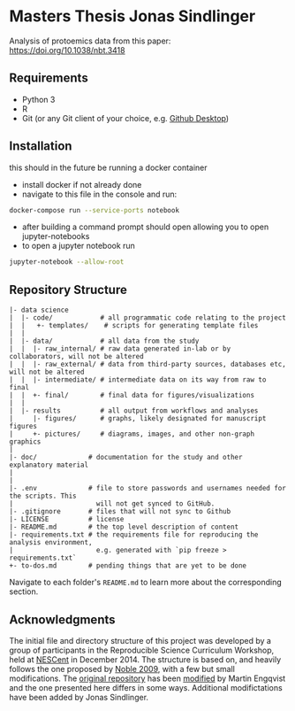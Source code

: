 # Masters Thesis Jonas Sindlinger

Analysis of protoemics data from this paper: https://doi.org/10.1038/nbt.3418


## Requirements

* Python 3 
* R
* Git (or any Git client of your choice, e.g. [Github Desktop](https://desktop.github.com/))

## Installation


 this should in the future be running a docker container
* install docker if not already done
* navigate to this file in the console and run:
``` bash
docker-compose run --service-ports notebook
```
* after building a command prompt should open allowing you to open jupyter-notebooks
* to open a jupyter notebook run 
```bash
jupyter-notebook --allow-root
```


## Repository Structure

    |- data science
    |  |- code/            # all programmatic code relating to the project
    |  |   +- templates/    # scripts for generating template files
    |  |
    |  |- data/            # all data from the study
    |  |  |- raw_internal/ # raw data generated in-lab or by collaborators, will not be altered
    |  |  |- raw_external/ # data from third-party sources, databases etc, will not be altered
    |  |  |- intermediate/ # intermediate data on its way from raw to final
    |  |  +- final/        # final data for figures/visualizations
    |  | 
    |  |- results          # all output from workflows and analyses
    |     |- figures/      # graphs, likely designated for manuscript figures
    |     +- pictures/     # diagrams, images, and other non-graph graphics
    |
    |- doc/             # documentation for the study and other explanatory material
    |
    |
    |- .env             # file to store passwords and usernames needed for the scripts. This
    |                     will not get synced to GitHub.
    |- .gitignore       # files that will not sync to Github
    |- LICENSE          # license
    |- README.md        # the top level description of content
    |- requirements.txt # the requirements file for reproducing the analysis environment,
    |                     e.g. generated with `pip freeze > requirements.txt`
    +- to-dos.md        # pending things that are yet to be done

Navigate to each folder's `README.md` to learn more about the corresponding section.

## Acknowledgments

The initial file and directory structure of this project was developed by a group of participants in the Reproducible Science Curriculum Workshop, held at [NESCent] in December 2014. The structure is based on, and heavily follows the one proposed by [Noble 2009], with a few but small modifications. The [original repository] has been [modified] by Martin Engqvist and the one presented here differs in some ways. Additional modifictations have been added by Jonas Sindlinger.

[modified]: https://github.com/EngqvistLab/reproducible-research-init
[NESCent]: http://nescent.org
[Noble 2009]: http://dx.doi.org/10.1371/journal.pcbi.1000424
[original repository]: https://github.com/Reproducible-Science-Curriculum/rr-init
